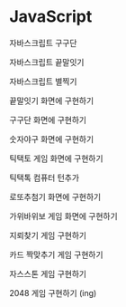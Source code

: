 # JavaScript

자바스크립트 구구단

자바스크립트 끝말잇기

자바스크립트 별찍기

끝말잇기 화면에 구현하기

구구단 화면에 구현하기

숫자야구 화면에 구현하기

틱택토 게임 화면에 구현하기

틱택톡 컴퓨터 턴추가

로또추첨기 화면에 구현하기

가위바위보 게임 화면에 구현하기

지뢰찾기 게임 구현하기 

카드 짝맞추기 게임 구현하기

자스스톤 게임 구현하기

2048 게임 구현하기 (ing)

